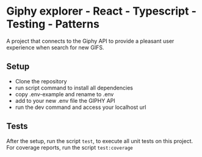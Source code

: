 # Giphy explorer - React - Typescript - Testing - Patterns

A project that connects to the Giphy API to provide a pleasant user experience when search for new GIFS.

## Setup

- Clone the repository
- run script command to install all dependencies
- copy .env-example and rename to .env
- add to your new .env file the GIPHY API
- run the dev command and access your localhost url

## Tests

After the setup, run the script `test`, to execute all unit tests on this project.
For coverage reports, run the script `test:coverage`
